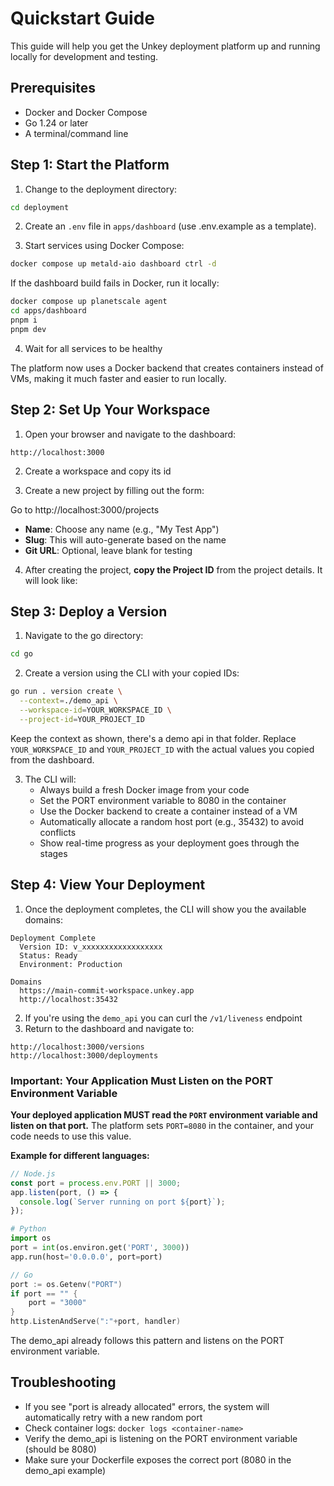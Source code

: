 # Quickstart Guide

This guide will help you get the Unkey deployment platform up and running locally for development and testing.

## Prerequisites

- Docker and Docker Compose
- Go 1.24 or later
- A terminal/command line

## Step 1: Start the Platform

1. Change to the deployment directory:

```bash
cd deployment
```

2. Create an `.env` file in `apps/dashboard` (use .env.example as a template).


3. Start services using Docker Compose:

```bash
docker compose up metald-aio dashboard ctrl -d
```

If the dashboard build fails in Docker, run it locally:

```bash
docker compose up planetscale agent 
cd apps/dashboard 
pnpm i
pnpm dev
```

4. Wait for all services to be healthy

The platform now uses a Docker backend that creates containers instead of VMs, making it much faster and easier to run locally.

## Step 2: Set Up Your Workspace

1. Open your browser and navigate to the dashboard:

```
http://localhost:3000
```

2. Create a workspace and copy its id

3. Create a new project by filling out the form:

Go to http://localhost:3000/projects

- **Name**: Choose any name (e.g., "My Test App")
- **Slug**: This will auto-generate based on the name
- **Git URL**: Optional, leave blank for testing

4. After creating the project, **copy the Project ID** from the project details. It will look like:

## Step 3: Deploy a Version

1. Navigate to the go directory:

```bash
cd go
```

2. Create a version using the CLI with your copied IDs:

```bash
go run . version create \
  --context=./demo_api \
  --workspace-id=YOUR_WORKSPACE_ID \
  --project-id=YOUR_PROJECT_ID
```

Keep the context as shown, there's a demo api in that folder.
Replace `YOUR_WORKSPACE_ID` and `YOUR_PROJECT_ID` with the actual values you copied from the dashboard.

3. The CLI will:
   - Always build a fresh Docker image from your code
   - Set the PORT environment variable to 8080 in the container
   - Use the Docker backend to create a container instead of a VM
   - Automatically allocate a random host port (e.g., 35432) to avoid conflicts
   - Show real-time progress as your deployment goes through the stages

## Step 4: View Your Deployment

1. Once the deployment completes, the CLI will show you the available domains:

```
Deployment Complete
  Version ID: v_xxxxxxxxxxxxxxxxxx
  Status: Ready
  Environment: Production

Domains
  https://main-commit-workspace.unkey.app
  http://localhost:35432
```

2. If you're using the `demo_api` you can curl the `/v1/liveness` endpoint
3. Return to the dashboard and navigate to:

```
http://localhost:3000/versions
http://localhost:3000/deployments
```

### Important: Your Application Must Listen on the PORT Environment Variable

**Your deployed application MUST read the `PORT` environment variable and listen on that port.** The platform sets `PORT=8080` in the container, and your code needs to use this value.

**Example for different languages:**

```javascript
// Node.js
const port = process.env.PORT || 3000;
app.listen(port, () => {
  console.log(`Server running on port ${port}`);
});
```

```python
# Python
import os
port = int(os.environ.get('PORT', 3000))
app.run(host='0.0.0.0', port=port)
```

```go
// Go
port := os.Getenv("PORT")
if port == "" {
    port = "3000"
}
http.ListenAndServe(":"+port, handler)
```

The demo_api already follows this pattern and listens on the PORT environment variable.

## Troubleshooting

- If you see "port is already allocated" errors, the system will automatically retry with a new random port
- Check container logs: `docker logs <container-name>`
- Verify the demo_api is listening on the PORT environment variable (should be 8080)
- Make sure your Dockerfile exposes the correct port (8080 in the demo_api example)
